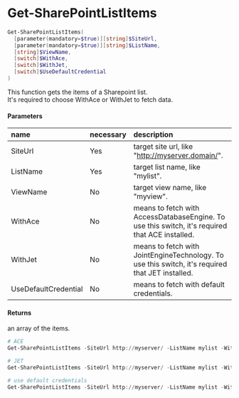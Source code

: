 # Get-SharePointListItems
``` powershell
Get-SharePointListItems(
  [parameter(mandatory=$true)][string]$SiteUrl,
  [parameter(mandatory=$true)][string]$ListName,
  [string]$ViewName,
  [switch]$WithAce,
  [switch]$WithJet,
  [switch]$UseDefaultCredential
)
```
This function gets the items of a Sharepoint list.  
It's required to choose WithAce or WithJet to fetch data.

#### Parameters
|name|necessary|description|
|:--|:--|:--|
| SiteUrl | Yes | target site url, like "http://myserver.domain/". |
| ListName | Yes | target list name, like "mylist". |
| ViewName | No | target view name, like "myview". |
| WithAce | No | means to fetch with AccessDatabaseEngine. To use this switch, it's required that ACE installed. |
| WithJet | No | means to fetch with JointEngineTechnology. To use this switch, it's required that JET installed. |
| UseDefaultCredential | No | means to fetch with default credentials. |

#### Returns
an array of the items.

``` powershell
# ACE
Get-SharePointListItems -SiteUrl http://myserver/ -ListName mylist -WithAce;

# JET
Get-SharePointListItems -SiteUrl http://myserver/ -ListName mylist -WithJet;

# use default credentials
Get-SharePointListItems -SiteUrl http://myserver/ -ListName mylist -WithAce -UseDefaultCredential;
```
